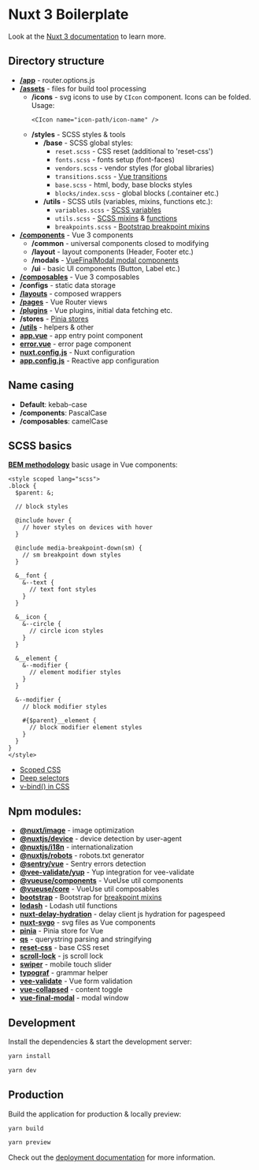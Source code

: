 # Nuxt 3 Boilerplate

Look at the [Nuxt 3 documentation](https://nuxt.com/docs/getting-started/introduction) to learn more.

## Directory structure

- **[/app](https://nuxt.com/docs/guide/going-further/custom-routing#using-approuteroptions)** - router.options.js
- **[/assets](https://nuxt.com/docs/guide/directory-structure/assets)** - files for build tool processing
  - **/icons** - svg icons to use by `CIcon` component. Icons can be folded. Usage:
    ```vue
    <CIcon name="icon-path/icon-name" />
    ```
  - **/styles** - SCSS styles & tools
    - **/base** - SCSS global styles:
      - `reset.scss` - CSS reset (additional to 'reset-css')
      - `fonts.scss` - fonts setup (font-faces)
      - `vendors.scss` - vendor styles (for global libraries)
      - `transitions.scss` - [Vue transitions](https://vuejs.org/guide/built-ins/transition)
      - `base.scss` - html, body, base blocks styles
      - `blocks/index.scss` - global blocks (.container etc.)
    - **/utils** - SCSS utils (variables, mixins, functions etc.):
      - `variables.scss` - [SCSS variables](https://sass-lang.com/documentation/variables/)
      - `utils.scss` - [SCSS mixins](https://sass-lang.com/documentation/at-rules/mixin/) & [functions](https://sass-lang.com/documentation/at-rules/function/)
      - `breakpoints.scss` - [Bootstrap breakpoint mixins](https://getbootstrap.com/docs/5.3/layout/breakpoints/)
- **[/components](https://nuxt.com/docs/guide/directory-structure/components)** - Vue 3 components
  - **/common** - universal components closed to modifying
  - **/layout** - layout components (Header, Footer etc.)
  - **/modals** - [VueFinalModal modal components](https://vue-final-modal.org/api/components/vue-final-modal)
  - **/ui** - basic UI components (Button, Label etc.)
- **[/composables](https://nuxt.com/docs/guide/directory-structure/composables)** - Vue 3 composables
- **/configs** - static data storage
- **[/layouts](https://nuxt.com/docs/guide/directory-structure/layouts)** - composed wrappers
- **[/pages](https://nuxt.com/docs/guide/directory-structure/pages)** - Vue Router views
- **[/plugins](https://nuxt.com/docs/guide/directory-structure/plugins)** - Vue plugins, initial data fetching etc.
- **/stores** - [Pinia stores](https://pinia.vuejs.org/ssr/nuxt.html)
- **[/utils](https://nuxt.com/docs/guide/directory-structure/utils)** - helpers & other
- **[app.vue](https://nuxt.com/docs/guide/directory-structure/app)** - app entry point component
- **[error.vue](https://nuxt.com/docs/guide/directory-structure/error)** - error page component
- **[nuxt.config.js](https://nuxt.com/docs/api/nuxt-config)** - Nuxt configuration
- **[app.config.js](https://nuxt.com/docs/guide/directory-structure/app-config)** - Reactive app configuration

## Name casing

- **Default**: kebab-case
- **/components**: PascalCase
- **/composables**: camelCase

## SCSS basics

**[BEM methodology](https://ru.bem.info/methodology/css/)** basic usage in Vue components:

```vue
<style scoped lang="scss">
.block {
  $parent: &;
  
  // block styles
  
  @include hover {
    // hover styles on devices with hover
  }
  
  @include media-breakpoint-down(sm) {
    // sm breakpoint down styles
  }
  
  &__font {
    &--text {
      // text font styles
    }
  }
  
  &__icon {
    &--circle {
      // circle icon styles
    }
  }
  
  &__element {
    &--modifier {
      // element modifier styles
    }
  }
  
  &--modifier {
    // block modifier styles
    
    #{$parent}__element {
      // block modifier element styles
    }
  }
}
</style>
```

- [Scoped CSS](https://vuejs.org/api/sfc-css-features.html#scoped-css)
- [Deep selectors](https://vuejs.org/api/sfc-css-features.html#deep-selectors)
- [v-bind() in CSS](https://vuejs.org/api/sfc-css-features.html#v-bind-in-css)

## Npm modules:

- **[@nuxt/image](https://image.nuxt.com/)** - image optimization
- **[@nuxtjs/device](https://github.com/nuxt-modules/device)** - device detection by user-agent
- **[@nuxtjs/i18n](https://i18n.nuxtjs.org/)** - internationalization
- **[@nuxtjs/robots](https://github.com/nuxt-modules/robots)** - robots.txt generator
- **[@sentry/vue](https://docs.sentry.io/platforms/javascript/guides/vue/)** - Sentry errors detection
- **[@vee-validate/yup](https://vee-validate.logaretm.com/v4/guide/composition-api/getting-started#validating-with-yup)** - Yup integration for vee-validate
- **[@vueuse/components](https://vueuse.org/guide/components)** - VueUse util components
- **[@vueuse/core](https://vueuse.org/)** - VueUse util composables
- **[bootstrap](https://getbootstrap.com/)** - Bootstrap for [breakpoint mixins](https://getbootstrap.com/docs/5.3/layout/breakpoints/)
- **[lodash](https://lodash.com/)** - Lodash util functions
- **[nuxt-delay-hydration](https://github.com/harlan-zw/nuxt-delay-hydration)** - delay client js hydration for pagespeed
- **[nuxt-svgo](https://nuxt.com/modules/nuxt-svgo)** - svg files as Vue components
- **[pinia](https://pinia.vuejs.org/)** - Pinia store for Vue
- **[qs](https://github.com/ljharb/qs)** - querystring parsing and stringifying
- **[reset-css](https://github.com/shannonmoeller/reset-css)** - base CSS reset
- **[scroll-lock](https://github.com/FL3NKEY/scroll-lock)** - js scroll lock
- **[swiper](https://swiperjs.com/)** - mobile touch slider
- **[typograf](https://github.com/typograf/typograf)** - grammar helper
- **[vee-validate](https://vee-validate.logaretm.com/v4/)** - Vue form validation
- **[vue-collapsed](https://github.com/smastrom/vue-collapsed)** - content toggle
- **[vue-final-modal](https://vue-final-modal.org/)** - modal window

## Development

Install the dependencies & start the development server:

```bash
yarn install
```

```bash
yarn dev
```

## Production

Build the application for production & locally preview:

```bash
yarn build
```

```bash
yarn preview
```

Check out the [deployment documentation](https://nuxt.com/docs/getting-started/deployment) for more information.
